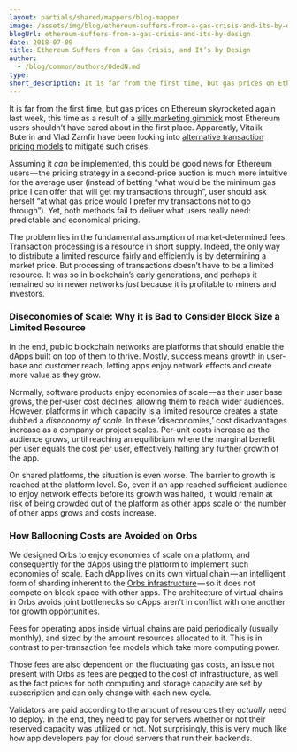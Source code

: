 ```yaml
---
layout: partials/shared/mappers/blog-mapper
image: /assets/img/blog/ethereum-suffers-from-a-gas-crisis-and-its-by-design/bg.jpeg
blogUrl: ethereum-suffers-from-a-gas-crisis-and-its-by-design
date: 2018-07-09
title: Ethereum Suffers from a Gas Crisis, and It’s by Design
author:
  - /blog/common/authors/OdedN.md
type:
short_description: It is far from the first time, but gas prices on Ethereum skyrocketed again last week, this time as a result of a [silly marketing gimmick](https://www.coindesk.com/new-crypto-exchange-draws-fire-over-controversial-business-model/) most Ethereum users shouldn’t have cared about in the first place. Apparently, Vitalik Buterin and Vlad Zamfir have been looking into [alternative transaction pricing models](https://ethresear.ch/t/first-and-second-price-auctions-and-improved-transaction-fee-markets/2410) to mitigate such crises.
---
```


It is far from the first time, but gas prices on Ethereum skyrocketed again last week, this time as a result of a [silly marketing gimmick](https://www.coindesk.com/new-crypto-exchange-draws-fire-over-controversial-business-model/) most Ethereum users shouldn’t have cared about in the first place. Apparently, Vitalik Buterin and Vlad Zamfir have been looking into [alternative transaction pricing models](https://ethresear.ch/t/first-and-second-price-auctions-and-improved-transaction-fee-markets/2410) to mitigate such crises.

Assuming it _can_ be implemented, this could be good news for Ethereum users — the pricing strategy in a second-price auction is much more intuitive for the average user (instead of betting “what would be the minimum gas price I can offer that will get my transactions through”, user should ask herself “at what gas price would I prefer my transactions not to go through”). Yet, both methods fail to deliver what users really need: predictable and economical pricing.

The problem lies in the fundamental assumption of market-determined fees: Transaction processing is a resource in short supply. Indeed, the only way to distribute a limited resource fairly and efficiently is by determining a market price. But processing of transactions doesn’t have to be a limited resource. It was so in blockchain’s early generations, and perhaps it remained so in newer networks _just_ because it is profitable to miners and investors.

### Diseconomies of Scale: Why it is Bad to Consider Block Size a Limited Resource

In the end, public blockchain networks are platforms that should enable the dApps built on top of them to thrive. Mostly, success means growth in user-base and customer reach, letting apps enjoy network effects and create more value as they grow.

Normally, software products enjoy economies of scale — as their user base grows, the per-user cost declines, allowing them to reach wider audiences. However, platforms in which capacity is a limited resource creates a state dubbed a _diseconomy of scale._ In these ‘diseconomies,’ cost disadvantages increase as a company or project scales. Per-unit costs increase as the audience grows, until reaching an equilibrium where the marginal benefit per user equals the cost per user, effectively halting any further growth of the app.

On shared platforms, the situation is even worse. The barrier to growth is reached at the platform level. So, even if an app reached sufficient audience to enjoy network effects before its growth was halted, it would remain at risk of being crowded out of the platform as other apps scale or the number of other apps grows and costs increase.

### How Ballooning Costs are Avoided on Orbs

We designed Orbs to enjoy economies of scale on a platform, and consequently for the dApps using the platform to implement such economies of scale. Each dApp lives on its own virtual chain — an intelligent form of sharding inherent to the [Orbs infrastructure](https://www.orbs.com/technology) — so it does not compete on block space with other apps. The architecture of virtual chains in Orbs avoids joint bottlenecks so dApps aren’t in conflict with one another for growth opportunities.

Fees for operating apps inside virtual chains are paid periodically (usually monthly), and sized by the amount resources allocated to it. This is in contrast to per-transaction fee models which take more computing power.

Those fees are also dependent on the fluctuating gas costs, an issue not present with Orbs as fees are pegged to the cost of infrastructure, as well as the fact prices for both computing and storage capacity are set by subscription and can only change with each new cycle.

Validators are paid according to the amount of resources they _actually_ need to deploy. In the end, they need to pay for servers whether or not their reserved capacity was utilized or not. Not surprisingly, this is very much like how app developers pay for cloud servers that run their backends.
